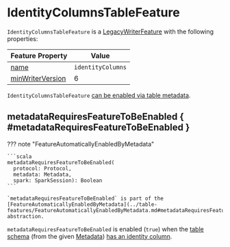 # IdentityColumnsTableFeature

`IdentityColumnsTableFeature` is a [LegacyWriterFeature](../table-features/LegacyWriterFeature.md) with the following properties:

Feature Property | Value
-|-
 [name](../table-features/LegacyWriterFeature.md#name) | `identityColumns`
 [minWriterVersion](../table-features/LegacyWriterFeature.md#minWriterVersion) | 6

`IdentityColumnsTableFeature` [can be enabled via table metadata](../table-features/FeatureAutomaticallyEnabledByMetadata.md).

## metadataRequiresFeatureToBeEnabled { #metadataRequiresFeatureToBeEnabled }

??? note "FeatureAutomaticallyEnabledByMetadata"

    ```scala
    metadataRequiresFeatureToBeEnabled(
      protocol: Protocol,
      metadata: Metadata,
      spark: SparkSession): Boolean
    ```

    `metadataRequiresFeatureToBeEnabled` is part of the [FeatureAutomaticallyEnabledByMetadata](../table-features/FeatureAutomaticallyEnabledByMetadata.md#metadataRequiresFeatureToBeEnabled) abstraction.

`metadataRequiresFeatureToBeEnabled` is enabled (`true`) when the [table schema](../Metadata.md#schema) (from the given [Metadata](../Metadata.md)) [has an identity column](../ColumnWithDefaultExprUtils.md#hasIdentityColumn).
